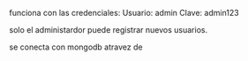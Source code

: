 funciona con las credenciales:
Usuario: admin
Clave: admin123

solo el administardor puede registrar nuevos usuarios.

se conecta con mongodb  atravez de 
